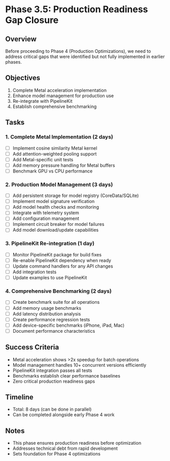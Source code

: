 # Phase 3.5: Production Readiness Gap Closure

## Overview
Before proceeding to Phase 4 (Production Optimizations), we need to address critical gaps that were identified but not fully implemented in earlier phases.

## Objectives
1. Complete Metal acceleration implementation
2. Enhance model management for production use
3. Re-integrate with PipelineKit
4. Establish comprehensive benchmarking

## Tasks

### 1. Complete Metal Implementation (2 days)
- [ ] Implement cosine similarity Metal kernel
- [ ] Add attention-weighted pooling support
- [ ] Add Metal-specific unit tests
- [ ] Add memory pressure handling for Metal buffers
- [ ] Benchmark GPU vs CPU performance

### 2. Production Model Management (3 days)
- [ ] Add persistent storage for model registry (CoreData/SQLite)
- [ ] Implement model signature verification
- [ ] Add model health checks and monitoring
- [ ] Integrate with telemetry system
- [ ] Add configuration management
- [ ] Implement circuit breaker for model failures
- [ ] Add model download/update capabilities

### 3. PipelineKit Re-integration (1 day)
- [ ] Monitor PipelineKit package for build fixes
- [ ] Re-enable PipelineKit dependency when ready
- [ ] Update command handlers for any API changes
- [ ] Add integration tests
- [ ] Update examples to use PipelineKit

### 4. Comprehensive Benchmarking (2 days)
- [ ] Create benchmark suite for all operations
- [ ] Add memory usage benchmarks
- [ ] Add latency distribution analysis
- [ ] Create performance regression tests
- [ ] Add device-specific benchmarks (iPhone, iPad, Mac)
- [ ] Document performance characteristics

## Success Criteria
- Metal acceleration shows >2x speedup for batch operations
- Model management handles 10+ concurrent versions efficiently
- PipelineKit integration passes all tests
- Benchmarks establish clear performance baselines
- Zero critical production readiness gaps

## Timeline
- Total: 8 days (can be done in parallel)
- Can be completed alongside early Phase 4 work

## Notes
- This phase ensures production readiness before optimization
- Addresses technical debt from rapid development
- Sets foundation for Phase 4 optimizations